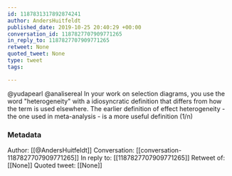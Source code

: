 ```yaml
---
id: 1187831317892874241
author: AndersHuitfeldt
published_date: 2019-10-25 20:40:29 +00:00
conversation_id: 1187827707909771265
in_reply_to: 1187827707909771265
retweet: None
quoted_tweet: None
type: tweet
tags:

---
```


@yudapearl @analisereal In your work on selection diagrams, you use the word "heterogeneity" with a idiosyncratic definition that differs from how the term is used elsewhere. The earlier definition of effect heterogeneity - the one used in meta-analysis - is  a more useful definition (1/n)

### Metadata

Author: [[@AndersHuitfeldt]]
Conversation: [[conversation-1187827707909771265]]
In reply to: [[1187827707909771265]]
Retweet of: [[None]]
Quoted tweet: [[None]]
